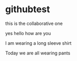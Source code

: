 # githubtest

this is the collaborative one



yes hello how are you

I am wearing a long sleeve shirt

Today we are all wearing pants